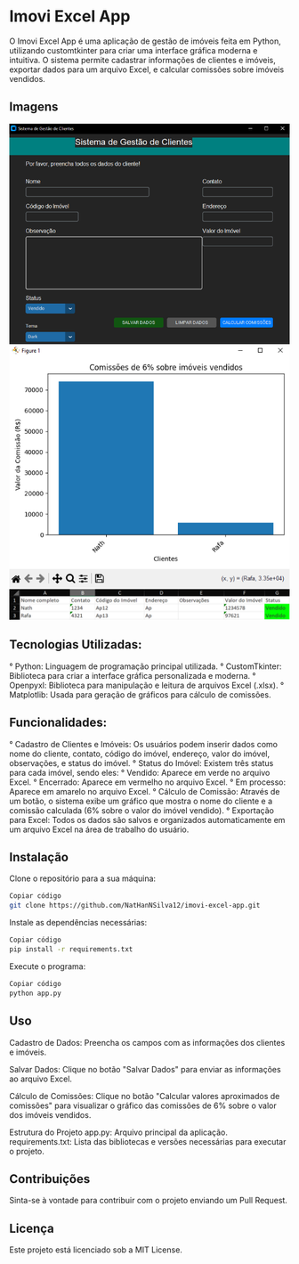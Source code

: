 # Imovi Excel App

O Imovi Excel App é uma aplicação de gestão de imóveis feita em Python, utilizando customtkinter para criar uma interface gráfica moderna e intuitiva. O sistema permite cadastrar informações de clientes e imóveis, exportar dados para um arquivo Excel, e calcular comissões sobre imóveis vendidos.

## Imagens
![imagem1](1.png)
![imagem2](2.png)
![imagem3](3.png)

## Tecnologias Utilizadas:

° Python: Linguagem de programação principal utilizada.
° CustomTkinter: Biblioteca para criar a interface gráfica personalizada e moderna.
° Openpyxl: Biblioteca para manipulação e leitura de arquivos Excel (.xlsx).
° Matplotlib: Usada para geração de gráficos para cálculo de comissões.

## Funcionalidades:

° Cadastro de Clientes e Imóveis: Os usuários podem inserir dados como nome do cliente, contato, código do imóvel, endereço, valor do imóvel, observações, e status do imóvel.
° Status do Imóvel: Existem três status para cada imóvel, sendo eles:
° Vendido: Aparece em verde no arquivo Excel.
° Encerrado: Aparece em vermelho no arquivo Excel.
° Em processo: Aparece em amarelo no arquivo Excel.
° Cálculo de Comissão: Através de um botão, o sistema exibe um gráfico que mostra o nome do cliente e a comissão calculada (6% sobre o valor do imóvel vendido).
° Exportação para Excel: Todos os dados são salvos e organizados automaticamente em um arquivo Excel na área de trabalho do usuário.

## Instalação

Clone o repositório para a sua máquina:

```bash
Copiar código
git clone https://github.com/NatHanNSilva12/imovi-excel-app.git
```
Instale as dependências necessárias:

```bash
Copiar código
pip install -r requirements.txt
```
Execute o programa:

```bash
Copiar código
python app.py
```
## Uso
Cadastro de Dados: Preencha os campos com as informações dos clientes e imóveis.

Salvar Dados: Clique no botão "Salvar Dados" para enviar as informações ao arquivo Excel.

Cálculo de Comissões: Clique no botão "Calcular valores aproximados de comissões" para visualizar o gráfico das comissões de 6% sobre o valor dos imóveis vendidos.

Estrutura do Projeto
app.py: Arquivo principal da aplicação.
requirements.txt: Lista das bibliotecas e versões necessárias para executar o projeto.

## Contribuições
Sinta-se à vontade para contribuir com o projeto enviando um Pull Request.

## Licença
Este projeto está licenciado sob a MIT License.
